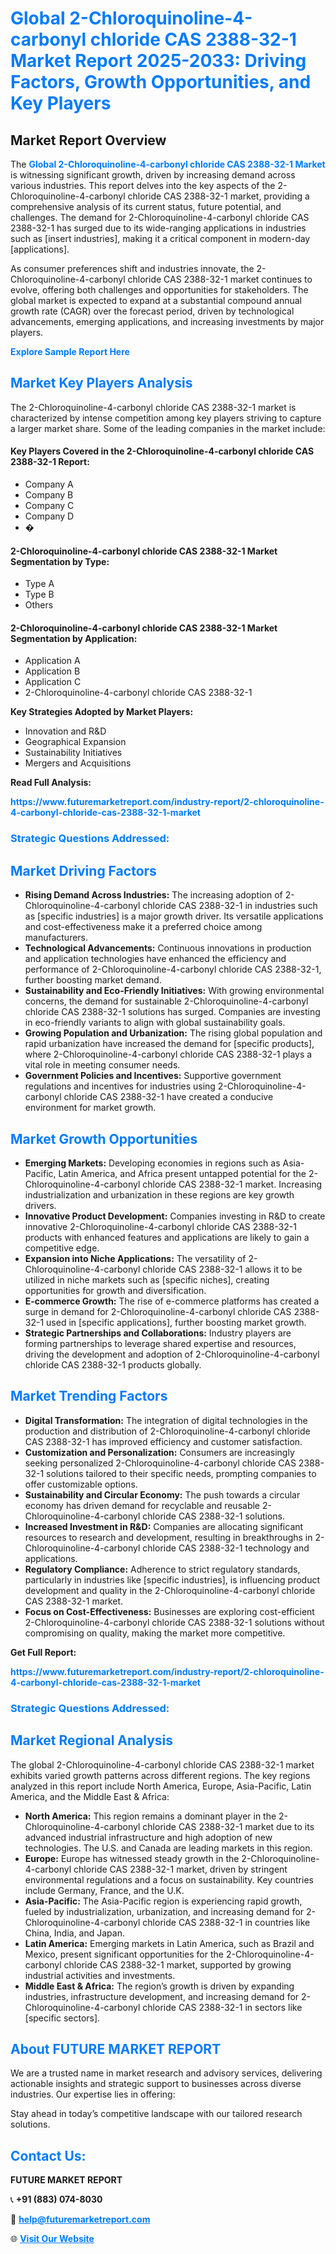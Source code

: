 <h1 style="color: #007BFF;">Global 2-Chloroquinoline-4-carbonyl chloride CAS 2388-32-1 Market Report 2025-2033: Driving Factors, Growth Opportunities, and Key Players</h1>

<section id="overview">
<h2>Market Report Overview</h2>
<p>The <a href="https://www.futuremarketreport.com/industry-report/2-chloroquinoline-4-carbonyl-chloride-cas-2388-32-1-market" style="color: #007BFF; text-decoration: none;"><strong>Global 2-Chloroquinoline-4-carbonyl chloride CAS 2388-32-1 Market</strong></a> is witnessing significant growth, driven by increasing demand across various industries. This report delves into the key aspects of the 2-Chloroquinoline-4-carbonyl chloride CAS 2388-32-1 market, providing a comprehensive analysis of its current status, future potential, and challenges. The demand for 2-Chloroquinoline-4-carbonyl chloride CAS 2388-32-1 has surged due to its wide-ranging applications in industries such as [insert industries], making it a critical component in modern-day [applications].</p>
<p>As consumer preferences shift and industries innovate, the 2-Chloroquinoline-4-carbonyl chloride CAS 2388-32-1 market continues to evolve, offering both challenges and opportunities for stakeholders. The global market is expected to expand at a substantial compound annual growth rate (CAGR) over the forecast period, driven by technological advancements, emerging applications, and increasing investments by major players.</p>
</section>

<section id="overview">
<p><a href="https://www.futuremarketreport.com/request-sample/reportId=110894" style="color: #007BFF; text-decoration: none;"><strong>Explore Sample Report Here</strong></a></p>
</section>

<section id="key-players">
<h2 style="color: #007BFF;">Market Key Players Analysis</h2>
<p>The 2-Chloroquinoline-4-carbonyl chloride CAS 2388-32-1 market is characterized by intense competition among key players striving to capture a larger market share. Some of the leading companies in the market include:</p>
<h4>Key Players Covered in the 2-Chloroquinoline-4-carbonyl chloride CAS 2388-32-1 Report:</h4>
<ul><li>Company A</li><li>Company B</li><li>Company C</li><li>Company D</li><li>�</li></ul>
<h4>2-Chloroquinoline-4-carbonyl chloride CAS 2388-32-1 Market Segmentation by Type:</h4>
<ul><li>Type A</li><li>Type B</li><li>Others</li></ul>

<h4>2-Chloroquinoline-4-carbonyl chloride CAS 2388-32-1 Market Segmentation by Application:</h4>
<ul><li>Application A</li><li>Application B</li><li>Application C</li><li>2-Chloroquinoline-4-carbonyl chloride CAS 2388-32-1</li></ul>
<p><strong>Key Strategies Adopted by Market Players:</strong></p>
<ul>
<li>Innovation and R&D</li>
<li>Geographical Expansion</li>
<li>Sustainability Initiatives</li>
<li>Mergers and Acquisitions</li>
</ul>
</section>

<section>
<p><strong>Read Full Analysis: </strong></p><a href="https://www.futuremarketreport.com/industry-report/2-chloroquinoline-4-carbonyl-chloride-cas-2388-32-1-market" style="color: #007BFF; text-decoration: none;"><strong>https://www.futuremarketreport.com/industry-report/2-chloroquinoline-4-carbonyl-chloride-cas-2388-32-1-market</strong></a>
<h3 style="color: #007BFF;">Strategic Questions Addressed:</h3>
</section>

<section id="driving-factors">
<h2 style="color: #007BFF;">Market Driving Factors</h2>
<ul>
<li><strong>Rising Demand Across Industries:</strong> The increasing adoption of 2-Chloroquinoline-4-carbonyl chloride CAS 2388-32-1 in industries such as [specific industries] is a major growth driver. Its versatile applications and cost-effectiveness make it a preferred choice among manufacturers.</li>
<li><strong>Technological Advancements:</strong> Continuous innovations in production and application technologies have enhanced the efficiency and performance of 2-Chloroquinoline-4-carbonyl chloride CAS 2388-32-1, further boosting market demand.</li>
<li><strong>Sustainability and Eco-Friendly Initiatives:</strong> With growing environmental concerns, the demand for sustainable 2-Chloroquinoline-4-carbonyl chloride CAS 2388-32-1 solutions has surged. Companies are investing in eco-friendly variants to align with global sustainability goals.</li>
<li><strong>Growing Population and Urbanization:</strong> The rising global population and rapid urbanization have increased the demand for [specific products], where 2-Chloroquinoline-4-carbonyl chloride CAS 2388-32-1 plays a vital role in meeting consumer needs.</li>
<li><strong>Government Policies and Incentives:</strong> Supportive government regulations and incentives for industries using 2-Chloroquinoline-4-carbonyl chloride CAS 2388-32-1 have created a conducive environment for market growth.</li>
</ul>
</section>

<section id="growth-opportunities">
<h2 style="color: #007BFF;">Market Growth Opportunities</h2>
<ul>
<li><strong>Emerging Markets:</strong> Developing economies in regions such as Asia-Pacific, Latin America, and Africa present untapped potential for the 2-Chloroquinoline-4-carbonyl chloride CAS 2388-32-1 market. Increasing industrialization and urbanization in these regions are key growth drivers.</li>
<li><strong>Innovative Product Development:</strong> Companies investing in R&D to create innovative 2-Chloroquinoline-4-carbonyl chloride CAS 2388-32-1 products with enhanced features and applications are likely to gain a competitive edge.</li>
<li><strong>Expansion into Niche Applications:</strong> The versatility of 2-Chloroquinoline-4-carbonyl chloride CAS 2388-32-1 allows it to be utilized in niche markets such as [specific niches], creating opportunities for growth and diversification.</li>
<li><strong>E-commerce Growth:</strong> The rise of e-commerce platforms has created a surge in demand for 2-Chloroquinoline-4-carbonyl chloride CAS 2388-32-1 used in [specific applications], further boosting market growth.</li>
<li><strong>Strategic Partnerships and Collaborations:</strong> Industry players are forming partnerships to leverage shared expertise and resources, driving the development and adoption of 2-Chloroquinoline-4-carbonyl chloride CAS 2388-32-1 products globally.</li>
</ul>
</section>

<section id="trending-factors">
<h2 style="color: #007BFF;">Market Trending Factors</h2>
<ul>
<li><strong>Digital Transformation:</strong> The integration of digital technologies in the production and distribution of 2-Chloroquinoline-4-carbonyl chloride CAS 2388-32-1 has improved efficiency and customer satisfaction.</li>
<li><strong>Customization and Personalization:</strong> Consumers are increasingly seeking personalized 2-Chloroquinoline-4-carbonyl chloride CAS 2388-32-1 solutions tailored to their specific needs, prompting companies to offer customizable options.</li>
<li><strong>Sustainability and Circular Economy:</strong> The push towards a circular economy has driven demand for recyclable and reusable 2-Chloroquinoline-4-carbonyl chloride CAS 2388-32-1 solutions.</li>
<li><strong>Increased Investment in R&D:</strong> Companies are allocating significant resources to research and development, resulting in breakthroughs in 2-Chloroquinoline-4-carbonyl chloride CAS 2388-32-1 technology and applications.</li>
<li><strong>Regulatory Compliance:</strong> Adherence to strict regulatory standards, particularly in industries like [specific industries], is influencing product development and quality in the 2-Chloroquinoline-4-carbonyl chloride CAS 2388-32-1 market.</li>
<li><strong>Focus on Cost-Effectiveness:</strong> Businesses are exploring cost-efficient 2-Chloroquinoline-4-carbonyl chloride CAS 2388-32-1 solutions without compromising on quality, making the market more competitive.</li>
</ul>
</section>

<section>
<p><strong>Get Full Report: </strong></p><a href="https://www.futuremarketreport.com/industry-report/2-chloroquinoline-4-carbonyl-chloride-cas-2388-32-1-market" style="color: #007BFF; text-decoration: none;"><strong>https://www.futuremarketreport.com/industry-report/2-chloroquinoline-4-carbonyl-chloride-cas-2388-32-1-market</strong></a>
<h3 style="color: #007BFF;">Strategic Questions Addressed:</h3>
</section>


<section id="regional-analysis">
<h2 style="color: #007BFF;">Market Regional Analysis</h2>
<p>The global 2-Chloroquinoline-4-carbonyl chloride CAS 2388-32-1 market exhibits varied growth patterns across different regions. The key regions analyzed in this report include North America, Europe, Asia-Pacific, Latin America, and the Middle East & Africa:</p>
<ul>
<li><strong>North America:</strong> This region remains a dominant player in the 2-Chloroquinoline-4-carbonyl chloride CAS 2388-32-1 market due to its advanced industrial infrastructure and high adoption of new technologies. The U.S. and Canada are leading markets in this region.</li>
<li><strong>Europe:</strong> Europe has witnessed steady growth in the 2-Chloroquinoline-4-carbonyl chloride CAS 2388-32-1 market, driven by stringent environmental regulations and a focus on sustainability. Key countries include Germany, France, and the U.K.</li>
<li><strong>Asia-Pacific:</strong> The Asia-Pacific region is experiencing rapid growth, fueled by industrialization, urbanization, and increasing demand for 2-Chloroquinoline-4-carbonyl chloride CAS 2388-32-1 in countries like China, India, and Japan.</li>
<li><strong>Latin America:</strong> Emerging markets in Latin America, such as Brazil and Mexico, present significant opportunities for the 2-Chloroquinoline-4-carbonyl chloride CAS 2388-32-1 market, supported by growing industrial activities and investments.</li>
<li><strong>Middle East & Africa:</strong> The region’s growth is driven by expanding industries, infrastructure development, and increasing demand for 2-Chloroquinoline-4-carbonyl chloride CAS 2388-32-1 in sectors like [specific sectors].</li>
</ul>
</section>

<footer>
<h2 style="color: #007BFF;">About FUTURE MARKET REPORT</h2>
<p>We are a trusted name in market research and advisory services, delivering actionable insights and strategic support to businesses across diverse industries. Our expertise lies in offering:</p>

<p>Stay ahead in today’s competitive landscape with our tailored research solutions.</p>

<h2 style="color: #007BFF;">Contact Us:</h2>
<p><strong>FUTURE MARKET REPORT</strong></p>
<p>📞 <strong>+91 (883) 074-8030</strong></p>
<p>📧 <strong><a href="mailto:help@futuremarketreport.com" style="color: #007BFF;">help@futuremarketreport.com</a></strong></p>
<p>🌐 <strong><a href="https://www.futuremarketreport.com/" style="color: #007BFF;">Visit Our Website</a></strong></p>
</footer>